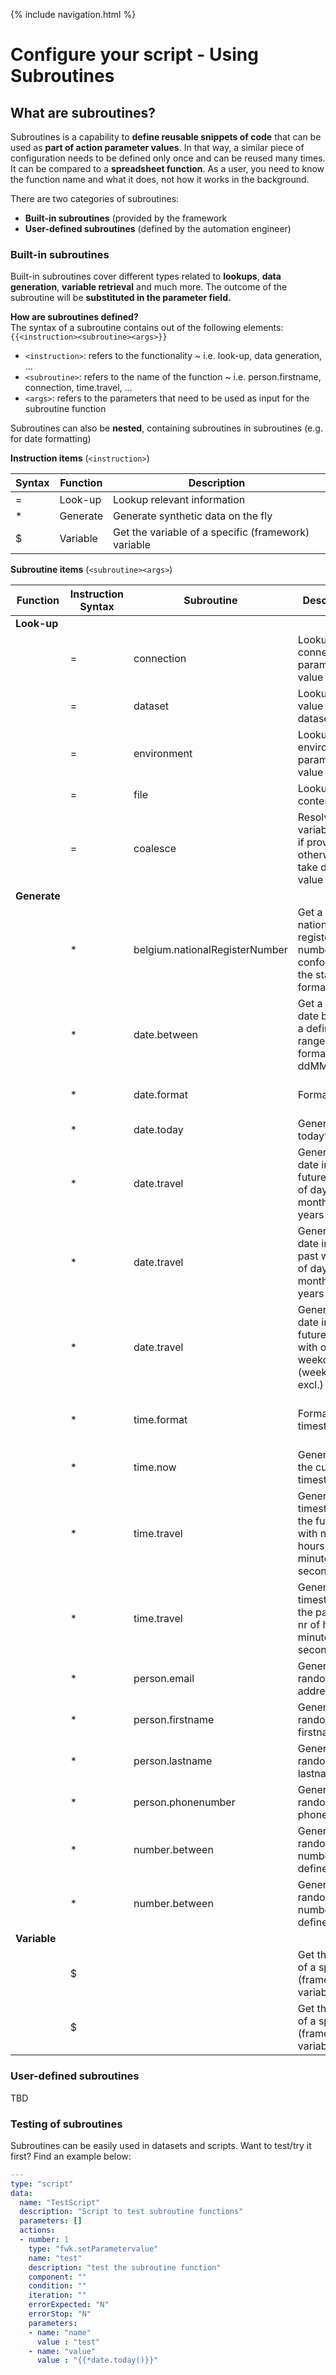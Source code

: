 {% include navigation.html %}
# Configure your script - Using Subroutines
## What are subroutines?
Subroutines is a capability to **define reusable snippets of code** that can be used as **part of action parameter values**. In that way, a similar piece of configuration needs to be defined only once and can be reused many times. It can be compared to a **spreadsheet function**. As a user, you need to know the function name and what it does, not how it works in the background.

There are two categories of subroutines: 
* **Built-in subroutines** (provided by the framework
* **User-defined subroutines** (defined by the automation engineer)


### Built-in subroutines
Built-in subroutines cover different types related to **lookups**, **data generation**, **variable retrieval** and much more. The outcome of the subroutine will be **substituted in the parameter field.**

**How are subroutines defined?** \
The syntax of a subroutine contains out of the following elements: `{{<instruction><subroutine><args>}}`

* `<instruction>`: refers to the functionality ~ i.e. look-up, data generation, ...
* `<subroutine>`: refers to the name of the function ~ i.e. person.firstname, connection, time.travel, ...
* `<args>`: refers to the parameters that need to be used as input for the subroutine function

Subroutines can also be **nested**, containing subroutines in subroutines (e.g. for date formatting)

**Instruction items** (`<instruction>`)

|Syntax|Function|Description|
|------|--------|-----------|
|=|Look-up|Lookup relevant information|
|* |Generate|Generate synthetic data on the fly|
|$|Variable|Get the variable of a specific (framework) variable|


**Subroutine items** (`<subroutine><args>`)

|Function|Instruction Syntax|Subroutine|Description|Subroutine Syntax|Example|Output|
|--------|------------------|----------|-----------|-----------------|-------|------|
|**Look-up**|
|        |=                 |connection|Lookup connection parameter value|{{=connection(X,Y)}}|{{=connection(petsTutorial,port)}}|8800|
|        |=                 |dataset|Lookup a value from a dataset|{{=dataset(X,Y)}}|{{=dataset(datasetInput,firstname)}}|Jane|
|        |=                 |environment|Lookup an environment parameter value |{{=environment(X,Y)}}|{{=environment(variableTest,envName)}}|prd|
|        |=                 |file|Lookup file content|{{=file(X)}}|{{=file(test)}}|[test]|
|        |=                 |coalesce|Resolve variable value if provide, otherwise, take default value|{{=coalesce(X,Y)}}|{{=coalesce(#city#,BRUSSEL)}} <br/> With city= [empty] <br/> \{{=coalesce(#city#,BRUSSEL)}} <br/> With city=NAMEN|BRUSSEL <br/> NAMEN|
|**Generate**|
|        |*                 |belgium.nationalRegisterNumber|Get a Belgian national register number conform to the standard format|{{*belgium.nationalRegisterNumber(X,Y)}} <br/> X= Date of birth <br/> Y= Gender (1 = Male & 2= Female) <br/>|{{*belgium.nationalRegisterNumber(30111995,1)}}|95113058307|
|        |*                 |date.between|Get a random date between a defined range in format ddMMyyyy|{{*date.between(ddMMyyyy,ddMMyyyyy)}}|{{*date.between(30111995,01012000)}}|16101996|
|        |*                 |date.format|Format a date|{{*date.format(X,Y)}} <br/> X= original format <br/> Y= new format <br/>|{{*date.format(30111995, yyyyMMdd)}} <br/>{{*date.format({{*date.today()}},yyyyMMdd)}} <br/> {{*date.format({{*date.today()}},dd/MM/yyyy)}} <br/>|19951130 <br/> 20210402 <br/> 02/04/2021 <br/>|
|        |*                 |date.today|Generates today’s date|{{*date.today()}} - format: ddMMyyyy|{{*date.today()}}|02042021|
|        |*                 |date.travel|Generates a date in the future  with nr of days, months, years|{{*date.travel(X,Y,Z)}} <br/> X = date which you would like to travel from <br/> Y = travel in days, months, years <br/> Z = amount of days, months, years|{{*date.travel({{*date.today()}},”day”,1}} {{*date.travel({{*date.today()}},”month”,1}} {{*date.travel({{*date.today()}},”year”,1}}|03042021 02052021 02042022|
|        |*                 |date.travel|Generates a date in the past with nr of days, months, years|{{*date.travel(X,Y,-Z)}} <br/> X = date which you would like to travel from <br/> Y = travel in days, months, years <br/> Z = amount of days, months, years|{{*date.travel({{*date.today()}},”day”,-1}} {{*date.travel({{*date.today()}},”month”,-1}} {{*date.travel({{*date.today()}},”year”,-1}}|01042021 01032021 01032020|
|        |*                 |date.travel|Generates a date in the future/past with only weekdays (weekends excl.)|{{*date.travel(A,B,C,D)}} <br/> A = date which you would to travel from <br/> B= travel in days <br/> C= amount of days - D= indicate only weekdays|{{*date.travel({{*date.today()}},”day”,2,W)}}|Only weekday|
|        |*                 |time.format|Format a timestamp|{{*time.format(X,Y)}} <br/> X= original format <br/> Y= new format|{{*time.format({{*time.now()}},yyyyMMddHHmmss)}}{{*time.format({{*time.now()}},yyyyMMddHHmm)}} {{*time.format({{*time.now()}},yyyy-MM-dd HH:mm:ss.SSS)}}|20210402093846 202104020938 2021-04-02 09:38:46.106|
|        |*                 |time.now|Generates the current timestamp|{{*time.now()}} <br/> Format: yyyy-MM-dd HH:mm:ss.SSS|{{*time.now()}}|2021-04-02 09:38:46.106|
|        |*                 |time.travel|Generates a timestamp in the future with nr of hours, minutes, seconds|{{*time.travel(X,Y,Z)}} <br/> X = time which you would like to travel from <br/> Y = travel in hours, minutes, seconds <br/> Z = amount of hours, minutes, seconds|{{*time.travel ({{*time.now()}},”hour”,5)}} {{*time.travel ({{*time.now()}},”minute”,5)}} {{*time.travel ({{*time.now()}},”second”,5)}}|2021-04-02 14:38:46.106 2021-04-02 09:43:46.106 2021-04-02 09:38:51.106|
|        |*                 |time.travel|Generates a timestamp in the past with nr of hours, minutes, seconds|{{*time.travel(X,Y,-Z)}} <br/> X = time which you would like to travel from <br/> Y = travel in hours, minutes, seconds <br/> Z = amount of hours, minutes, seconds|{{*time.travel ({{*time.now()}},”hour”,-5)}} {{*time.travel ({{*time.now()}},”minute”,-5)}} {{*time.travel ({{*time.now()}},”second”,-5)}}|2021-04-02 04:38:46.106 2021-04-02 09:33:46.106 2021-04-02 09:38:41.106|
|        |*                 |person.email|Generates a random email address|{{*person.email()}}|{{*person.email()}}|test@tester.com|
|        |*                 |person.firstname|Generates a random firstname|{{*person.firstname()}}|{{*person.firstname()}}|Jane|
|        |*                 |person.lastname|Generates a random lastname|{{*person.lastname()}}|{{*person.lastname()}}|Doe|
|        |*                 |person.phonenumber|Generates a random phonenumber|{{*person.phonenumber()}}|{{*person.phonenumber()}}|00712345684|
|        |*                 |number.between|Generates a random number in defined range|{{*number.between()}}|{{*number.between(1,10)}}|4,147856894875236|
|        |*                 |number.between|Generates a random number in defined range|{{*number.between()}}|{{*number.between(1,10,0)}}|5|
|**Variable**|
|        |$                 |<variablename>|Get the value of a specific (framework) variable|{{$[variablename]}}|{{$run.id}}|0214587956214dds7adsdf4554445|
|        |$                 |<variablename>|Get the value of a specific (framework) variable|{{$[variablename]}}|{{$process.id}}|445|


### User-defined subroutines
TBD



### Testing of subroutines
Subroutines can be easily used in datasets and scripts. Want to test/try it first? Find an example below:

```yaml
---
type: "script"
data:
  name: "TestScript"
  description: "Script to test subroutine functions"
  parameters: []
  actions:
  - number: 1
    type: "fwk.setParametervalue"
    name: "test"
    description: "test the subroutine function"
    component: ""
    condition: ""
    iteration: ""
    errorExpected: "N"
    errorStop: "N"
    parameters:
    - name: "name"
      value : "test"
    - name: "value"
      value : "{{*date.today()}}"
```

